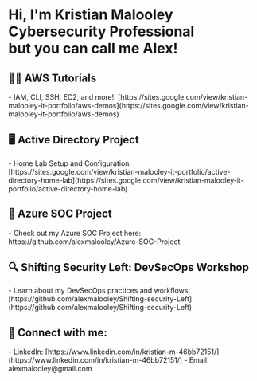 <h1>Hi, I'm Kristian Malooley <br/>Cybersecurity Professional <br/>but you can call me Alex!</h1>

<h2>👨‍💻 AWS Tutorials</h2>
- IAM, CLI, SSH, EC2, and more!: [https://sites.google.com/view/kristian-malooley-it-portfolio/aws-demos](https://sites.google.com/view/kristian-malooley-it-portfolio/aws-demos)

<h2>🖥️ Active Directory Project</h2>
- Home Lab Setup and Configuration: [https://sites.google.com/view/kristian-malooley-it-portfolio/active-directory-home-lab](https://sites.google.com/view/kristian-malooley-it-portfolio/active-directory-home-lab)

<h2>🔗 Azure SOC Project</h2>
- Check out my Azure SOC Project here: https://github.com/alexmalooley/Azure-SOC-Project

<h2>🔍 Shifting Security Left: DevSecOps Workshop</h2>
- Learn about my DevSecOps practices and workflows: [https://github.com/alexmalooley/Shifting-security-Left](https://github.com/alexmalooley/Shifting-security-Left)

<h2> 🤳 Connect with me:</h2>
- LinkedIn: [https://www.linkedin.com/in/kristian-m-46bb72151/](https://www.linkedin.com/in/kristian-m-46bb72151/)
- Email: alexmalooley@gmail.com



